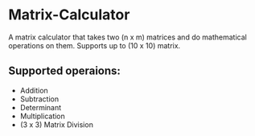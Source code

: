 # Matrix-Calculator

A matrix calculator that takes two (n x m) matrices and do mathematical operations on them.
Supports up to (10 x 10) matrix.

## Supported operaions:
* Addition
* Subtraction
* Determinant
* Multiplication
* (3 x 3) Matrix Division 


